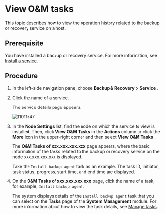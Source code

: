 View O\&M tasks
====================================

This topic describes how to view the operation history related to the backup or recovery service on a host.

Prerequisite
---------------------------------

You have installed a backup or recovery service. For more information, see [Install a service](../1000.manage-backup-and-recovery-service/200.installation-services.md).

Procedure
------------------------------

1. In the left-side navigation pane, choose **Backup \& Recovery** **\>** **Service** .

2. Click the name of a service.

   The service details page appears.

   ![11011547](https://help-static-aliyun-doc.aliyuncs.com/assets/img/en-US/3014306461/p346265.png)

3. In the **Node Settings** list, find the node on which the service to view is installed. Then, click **View O\&M Tasks** in the **Actions** column or click the **More** icon in the upper-right corner and then select **View O\&M Tasks** .

   The **O\&M Tasks of xxx.xxx.xxx.xxx** page appears, where the basic information of the tasks related to the backup or recovery service on the node xxx.xxx.xxx.xxx is displayed.

   Take the `Install backup agent` task as an example. The task ID, initiator, task status, progress, start time, and end time are displayed.

4. On the **O\&M Tasks of xxx.xxx.xxx.xxx** page, click the name of a task, for example, `Install backup agent`.

   The system displays details of the `Install backup agent` task that you can select on the **Tasks** page of the **System Management** module. For more information about how to view the task details, see [Manage tasks](../../1600.system-management-features/600.manage-tasks.md).

